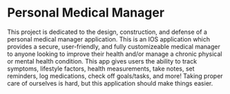 # Personal Medical Manager
This project is dedicated to the design, construction, and defense of a personal medical manager application. 
This is an IOS application which provides a secure, user-friendly, and fully customizeable medical manager to anyone looking to improve their 
health and/or manage a chronic physical or mental health condition. This app gives users the ability to track symptoms, lifestyle factors, 
health measurements, take notes, set reminders, log medications, check off goals/tasks, and more! Taking proper care of ourselves is hard, but this 
application should make things easier. 
